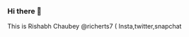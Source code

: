 ### Hi there 👋
This is Rishabh Chaubey
@richerts7 ( Insta,twitter,snapchat

<!--
**richerts7/richerts7** is a ✨ _special_ ✨ repository because its `README.md` (this file) appears on your GitHub profile.

Here are some ideas to get you started:

- 🔭 I’m currently working on Full Stack Developer
- 🌱 I’m currently learning Java,Python
- 👯 I’m looking to collaborate on BackEnd
- 🤔 I’m looking for help with Best IT Company
- 💬 Ask me about ..
- 📫 How to reach me: @richerts7
- 😄 Pronouns: ...
- ⚡ Fun fact: ...
-->


